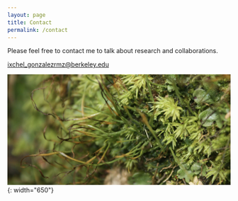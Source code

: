 ```yaml
---
layout: page
title: Contact
permalink: /contact
---
```


Please feel free to contact me to talk about research and collaborations.  

ixchel_gonzalezrmz@berkeley.edu  

![Bryos](/images/bryos_2.png){: width="650"}
